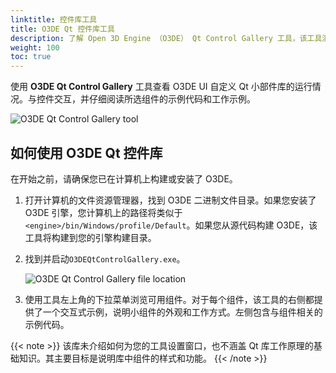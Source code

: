 ```yaml
---
linktitle: 控件库工具
title: O3DE Qt 控件库工具
description: 了解 Open 3D Engine （O3DE） Qt Control Gallery 工具，该工具演示了 O3DE UI 自定义 Qt 小组件库的实际应用，并查看与每个示例相关的示例代码。
weight: 100
toc: true
---
```


使用 **O3DE Qt Control Gallery** 工具查看 O3DE UI 自定义 Qt 小部件库的运行情况。与控件交互，并仔细阅读所选组件的示例代码和工作示例。

![O3DE Qt Control Gallery tool](/images/tools-ui/o3de-qt-control-gallery.png)

## 如何使用 O3DE Qt 控件库

在开始之前，请确保您已在计算机上构建或安装了 O3DE。

1. 打开计算机的文件资源管理器，找到 O3DE 二进制文件目录。如果您安装了 O3DE 引擎，您计算机上的路径将类似于`<engine>/bin/Windows/profile/Default`。如果您从源代码构建 O3DE，该工具将构建到您的引擎构建目录。

1. 找到并启动`O3DEQtControlGallery.exe`。

    ![O3DE Qt Control Gallery file location](/images/tools-ui/o3de-qt-control-gallery-tool-location.png)

1. 使用工具左上角的下拉菜单浏览可用组件。对于每个组件，该工具的右侧都提供了一个交互式示例，说明小组件的外观和工作方式。左侧包含与组件相关的示例代码。

{{< note >}}
该库未介绍如何为您的工具设置窗口，也不涵盖 Qt 库工作原理的基础知识。其主要目标是说明库中组件的样式和功能。
{{< /note >}}
